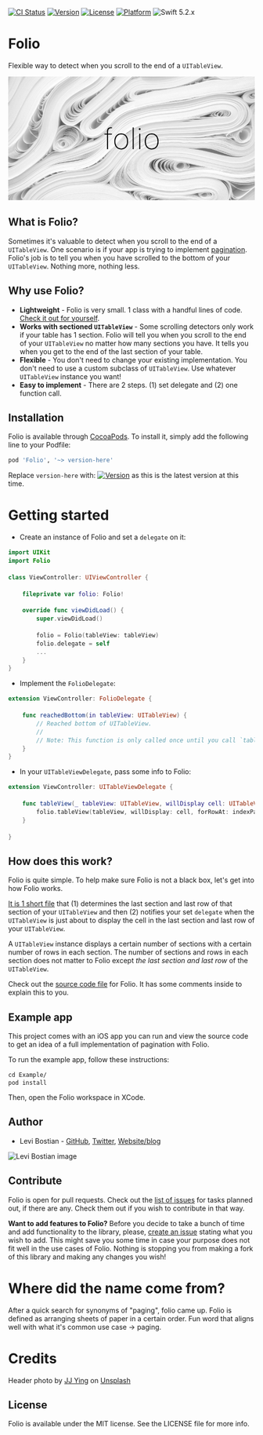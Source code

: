 [![CI Status](https://img.shields.io/travis/levibostian/Folio.svg?style=flat)](https://travis-ci.org/levibostian/Folio)
[![Version](https://img.shields.io/cocoapods/v/Folio.svg?style=flat)](https://cocoapods.org/pods/Folio)
[![License](https://img.shields.io/cocoapods/l/Folio.svg?style=flat)](https://cocoapods.org/pods/Folio)
[![Platform](https://img.shields.io/cocoapods/p/Folio.svg?style=flat)](https://cocoapods.org/pods/Folio)
![Swift 5.2.x](https://img.shields.io/badge/Swift-5.2.x-orange.svg)

# Folio

Flexible way to detect when you scroll to the end of a `UITableView`.

![project logo](misc/header.jpg)

## What is Folio? 

Sometimes it's valuable to detect when you scroll to the end of a `UITableView`. One scenario is if your app is trying to implement [pagination](https://en.wikipedia.org/wiki/Pagination). Folio's job is to tell you when you have scrolled to the bottom of your `UITableView`. Nothing more, nothing less. 

## Why use Folio? 

* **Lightweight** - Folio is very small. 1 class with a handful lines of code. [Check it out for yourself](https://github.com/levibostian/Folio/blob/master/Folio/Classes/Folio.swift).
* **Works with sectioned `UITableView`** - Some scrolling detectors only work if your table has 1 section. Folio will tell you when you scroll to the end of your `UITableView` no matter how many sections you have. It tells you when you get to the end of the last section of your table. 
* **Flexible** - You don't need to change your existing implementation. You don't need to use a custom subclass of `UITableView`. Use whatever `UITableView` instance you want!
* **Easy to implement** - There are 2 steps. (1) set delegate and (2) one function call. 

## Installation

Folio is available through [CocoaPods](https://cocoapods.org/pods/Folio). To install it, simply add the following line to your Podfile:

```ruby
pod 'Folio', '~> version-here'
```

Replace `version-here` with: [![Version](https://img.shields.io/cocoapods/v/Folio.svg?style=flat)](https://cocoapods.org/pods/Folio) as this is the latest version at this time. 

# Getting started 

* Create an instance of Folio and set a `delegate` on it:

```swift
import UIKit
import Folio

class ViewController: UIViewController {

    fileprivate var folio: Folio!
    
    override func viewDidLoad() {
        super.viewDidLoad()
        
        folio = Folio(tableView: tableView)
        folio.delegate = self
        ...
    }
}
```

* Implement the `FolioDelegate`:

```swift
extension ViewController: FolioDelegate {

    func reachedBottom(in tableView: UITableView) {
        // Reached bottom of UITableView. 
        //
        // Note: This function is only called once until you call `tableView.reloadData()`. 
    }
}
```

* In your `UITableViewDelegate`, pass some info to Folio:

```swift
extension ViewController: UITableViewDelegate {
    
    func tableView(_ tableView: UITableView, willDisplay cell: UITableViewCell, forRowAt indexPath: IndexPath) {        
        folio.tableView(tableView, willDisplay: cell, forRowAt: indexPath)
    }

}
```

## How does this work? 

Folio is quite simple. To help make sure Folio is not a black box, let's get into how Folio works. 

[It is 1 short file](https://github.com/levibostian/Folio/blob/master/Folio/Classes/Folio.swift) that (1) determines the last section and last row of that section of your `UITableView` and then (2) notifies your set `delegate` when the `UITableView` is just about to display the cell in the last section and last row of your `UITableView`. 

A `UITableView` instance displays a certain number of sections with a certain number of rows in each section. The number of sections and rows in each section does not matter to Folio except *the last section and last row* of the `UITableView`. 

Check out the [source code file](https://github.com/levibostian/Folio/blob/master/Folio/Classes/Folio.swift) for Folio. It has some comments inside to explain this to you. 

## Example app

This project comes with an iOS app you can run and view the source code to get an idea of a full implementation of pagination with Folio. 

To run the example app, follow these instructions:
```
cd Example/
pod install
```
Then, open the Folio workspace in XCode.  

## Author

* Levi Bostian - [GitHub](https://github.com/levibostian), [Twitter](https://twitter.com/levibostian), [Website/blog](https://levibostian.com)

![Levi Bostian image](https://gravatar.com/avatar/22355580305146b21508c74ff6b44bc5?s=250)

## Contribute

Folio is open for pull requests. Check out the [list of issues](https://github.com/levibostian/folio/issues) for tasks planned out, if there are any. Check them out if you wish to contribute in that way.

**Want to add features to Folio?** Before you decide to take a bunch of time and add functionality to the library, please, [create an issue](https://github.com/levibostian/Folio/issues/new) stating what you wish to add. This might save you some time in case your purpose does not fit well in the use cases of Folio. Nothing is stopping you from making a fork of this library and making any changes you wish!

# Where did the name come from?

After a quick search for synonyms of "paging", folio came up. Folio is defined as arranging sheets of paper in a certain order. Fun word that aligns well with what it's common use case -> paging. 

# Credits

Header photo by [JJ Ying](https://unsplash.com/@jjying) on [Unsplash](https://unsplash.com/photos/WmnsGyaFnCQ)

## License

Folio is available under the MIT license. See the LICENSE file for more info.
